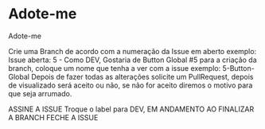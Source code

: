 # Adote-me
Adote-me

Crie uma Branch de acordo com a numeração da Issue em aberto
exemplo: Issue aberta: 5 - Como DEV, Gostaria de Button Global #5
para a criação da branch, coloque um nome que tenha a ver com a issue
exemplo: 5-Button-Global 
Depois de fazer todas as alterações solicite um PullRequest, depois de visualizado será aceito ou não, se não for aceito diremos o motivo para que seja arrumado.


ASSINE A ISSUE
Troque o label para DEV, EM ANDAMENTO
AO FINALIZAR A BRANCH FECHE A ISSUE



